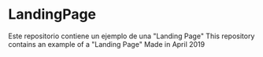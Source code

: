 # LandingPage
Este repositorio contiene un ejemplo de una "Landing Page"
This repository contains an example of a "Landing Page"
Made in April 2019
